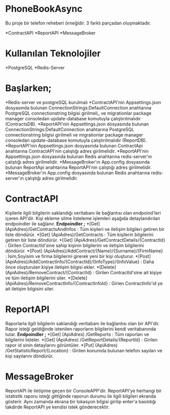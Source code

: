 # PhoneBookAsync
Bu proje bir telefon reheberi örneğidir. 3 farklı parçadan oluşmaktadır.

*ContractAPI 
*ReportAPI
*MessageBroker

# Kullanılan Teknolojiler
*PostgreSQL
*Redis-Server

# Başlarken;
*Redis-server ve postgreSQL kurulmalı 
*ContractAPI'nin Appsettings.json dosyasında bulunan ConnectionStrings:DefaultConnection anahtarına PostgreSQL connectionstring bilgisi girilmeli_
ve migrationlar package manager consoledan update-database komutuyla çalıştırılmalıdır (ContractsDB).
*ReportAPI'nin Appsettings.json dosyasında bulunan ConnectionStrings:DefaultConnection anahtarına PostgreSQL connectionstring bilgisi girilmeli
ve migrationlar package manager consoledan update-database komutuyla çalıştırılmalıdır (ReportDB).
*ReportAPI'nin Appsettings.json dosyasında bulunan ContractApi anahtarına ContractAPI'nin çalıştığı adres girilmelidir.
*ReportAPI'nin Appsettings.json dosyasında bulunan Redis anahtarına redis-server'ın çalıştığı adres girilmelidir.
*MessageBroker'ın App.config dosyasında bulunan ReportApi anahtarına ReportAPI'nin çalıştığı adres girilmelidir.
*MessageBroker'ın App.config dosyasında bulunan Redis anahtarına redis-server'ın çalıştığı adres girilmelidir.

# ContractAPI
Kişilerle ilgili bilgilerin saklandığı veritabanı ile bağlantısı olan endpoind'leri içeren API'dir. Kişi ekleme silme listeleme işlemleri aşağıda detaylandırılan
endpoindler ile sağlanır.
**Endpoindler ;**
*[Get] (ApiAdres)/GetContractsAndInfos : Tüm kişileri ve iletişim bilgileri getiren bir liste döndürür.
*[Get] (ApiAdres)/GetContracts : Tüm kişilerin bilgilerini getiren bir liste döndürür.
*[Get] (ApiAdres)/GetContractDetails/{ContractId} : Girilen ContractId'sine sahip kişinin bilgilerini ve iletişim bilgilerini döndürür.
*[Post] (ApiAdres)/AddContract/{Name}/{Surname}/{FirmName} : İsim,Soyisim ve firma bilgilerini girerek yeni bir kişi oluşturur.
*[Post] (ApiAdres)/AddContractInfo/{ContractId}/{InfoType}/{InfoValue} : Daha önce oluşturulan kişiye iletişim bilgisi ekler.
*[Delete] (ApiAdres)/RemoveContract/{ContractId} : Girilen ContractId'sine ait kişiye ve tüm iletişim bilgilerini siler.
*[Delete] (ApiAdres)/RemoveContractInfo/{ContractInfoId} : Girien ContractInfo'id ye ait iletişim bilgisini siler.

# ReportAPI 
Raporlarla ilgili bilgilerin saklandığı veritabanı ile bağlantısı olan bir API'dir. Rapor isteği geldiğinde istenilen raporların bilgilerini kendi veritabanında tutar.
**Endpoindler ;** 
*[Get] (ApiAdres) /GetReports : Tüm raporları ve bilgilerini listeler.
*[Get] (ApiAdres) /GetReportDetails/{ReportId} : Girilen rapor id sinin detaylarını görüntüler.
*[Put] (ApiAdres) /GetStatisticReport/{Location} : Girilen konumda bulunan telefon sayıları ve kişi sayılarını döndürür.

# MessageBroker
ReportAPI ile iletişime geçen bir ConsoleAPP'dir. ReportAPI'ye herhangi bir istatistik raporu isteği gittiğinde raporun durumu ile ilgili bilgileri ekranda gösterir.
Aynı zamanda ekrana bir lokasyon bilgisi girilip enter'a basıldığı takdirde ReportAPI ye kendisi istek gönderecektir.

